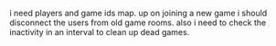 i need players and game ids map. up on joining a new game i should disconnect
the users from old game rooms. also i need to check the inactivity in an
interval to clean up dead games.
